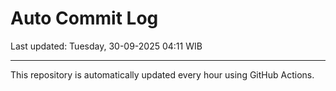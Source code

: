 # Auto Commit Log

Last updated: Tuesday, 30-09-2025 04:11 WIB

---

This repository is automatically updated every hour using GitHub Actions.
